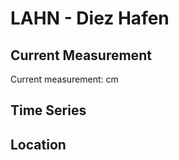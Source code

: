 # LAHN - Diez Hafen

## Current Measurement

Current measurement: <Value topic="rivers/pegel-online/LAHN/Diez_Hafen/measurementValue"/> cm

## Time Series

<TimeSeries topic="rivers/pegel-online/LAHN/Diez_Hafen/measurementValue" period="week" />

## Location

<WorldMap>
  <Marker lat="50.3723881291306" lon="8.00506699207213" labelTopic="rivers/pegel-online/LAHN/Diez_Hafen" />
</WorldMap>
